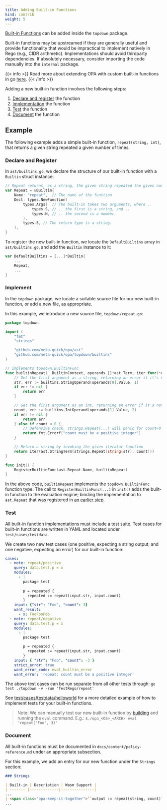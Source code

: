 ```yaml
---
title: Adding Built-in Functions
kind: contrib
weight: 5
---
```


[Built-in Functions](../policy-reference/#built-in-functions)
can be added inside the `topdown` package.

Built-in functions may be upstreamed if they are generally useful and provide functionality that would be
impractical to implement natively in Rego (e.g., CIDR arithmetic). Implementations should avoid thirdparty
dependencies. If absolutely necessary, consider importing the code manually into the `internal` package.

{{< info >}}
Read more about extending OPA with custom built-in functions in go [here](../extensions#custom-built-in-functions-in-go).
{{< /info >}}

Adding a new built-in function involves the following steps:

1. [Declare and register](#declare-and-register) the function
2. [Implementation](#implement) the function
3. [Test](#test) the function
4. [Document](#document) the function

## Example

The following example adds a simple built-in function, `repeat(string, int)`, that returns a given string repeated a given number of times.  

### Declare and Register

In `ast/builtins.go`, we declare the structure of our built-in function with a `Builtin` struct instance:

```go
// Repeat returns, as a string, the given string repeated the given number of times.
var Repeat = &Builtin{
    Name: "repeat",  // The name of the function
    Decl: types.NewFunction(
        types.Args(  // The built-in takes two arguments, where ..
            types.S, // .. the first is a string, and ..
            types.N, // .. the second is a number.
        ),
        types.S, // The return type is a string.
    ),
}
```

To register the new built-in function, we locate the `DefaultBuiltins` array in `ast/builtins.go`, and add the `Builtin` instance to it:

```go
var DefaultBuiltins = [...]*Builtin{
    ...
    Repeat,
    ...
}
```

### Implement

In the `topdown` package, we locate a suitable source file for our new built-in function, or add a new file, as appropriate.

In this example, we introduce a new source file, `topdown/repeat.go`:

```go
package topdown

import (
    "fmt"
    "strings"

    "github.com/meta-quick/opa/ast"
    "github.com/meta-quick/opa/topdown/builtins"
)

// implements topdown.BuiltinFunc
func builtinRepeat(_ BuiltinContext, operands []*ast.Term, iter func(*ast.Term) error) error {
    // Get the first argument as a string, returning an error if it's not the correct type.
    str, err := builtins.StringOperand(operands[0].Value, 1)
    if err != nil {
        return err
    }

    // Get the first argument as an int, returning an error if it's not the correct type or not a positive value.
    count, err := builtins.IntOperand(operands[1].Value, 2)
    if err != nil {
        return err
    } else if count < 0 {
        // Defensive check, strings.Repeat(...) will panic for count<0
        return fmt.Errorf("count must be a positive integer")
    }

    // Return a string by invoking the given iterator function
    return iter(ast.StringTerm(strings.Repeat(string(str), count)))
}

func init() {
    RegisterBuiltinFunc(ast.Repeat.Name, builtinRepeat)
}
```

In the above code, `builtinRepeat` implements the `topdown.BuiltinFunc` function type. 
The call to `RegisterBuiltinFunc(...)` in `init()` adds the built-in function to the evaluation engine; binding the implementation to `ast.Repeat` that was registered in [an earlier step](#declare-and-register).

### Test

All built-in function implementations must include a test suite. 
Test cases for built-in functions are written in YAML and located under `test/cases/testdata`.

We create two new test cases (one positive, expecting a string output; and one negative, expecting an error) for our built-in function:

```yaml
cases:
  - note: repeat/positive
    query: data.test.p = x
    modules:
      - |
        package test
        
        p = repeated {
          repeated := repeat(input.str, input.count)
        }
    input: {"str": "Foo", "count": 3}
    want_result:
      - x: FooFooFoo
  - note: repeat/negative
    query: data.test.p = x
    modules:
      - |
        package test

        p = repeated {
          repeated := repeat(input.str, input.count)
        }
    input: { "str": "Foo", "count": -3 }
    strict_error: true
    want_error_code: eval_builtin_error
    want_error: 'repeat: count must be a positive integer'
```

The above test cases can be run separate from all other tests through: `go test ./topdown -v -run 'TestRego/repeat'`

See [test/cases/testdata/helloworld](https://github.com/meta-quick/opa/blob/main/test/cases/testdata/helloworld)
for a more detailed example of how to implement tests for your built-in functions.

> Note: We can manually test our new built-in function by [building](../contrib-development#getting-started) 
> and running the `eval` command. E.g.: `$./opa_<OS>_<ARCH> eval 'repeat("Foo", 3)'`

### Document

All built-in functions must be documented in `docs/content/policy-reference.md` under an appropriate subsection.

For this example, we add an entry for our new function under the `Strings` section:

```markdown
### Strings

| Built-in | Description | Wasm Support |
| ------- |-------------|---------------|
...
| <span class="opa-keep-it-together">``output := repeat(string, count)``</span> | ``output`` is ``string`` repeated ``count``times | ``SDK-dependent`` |
...
```

